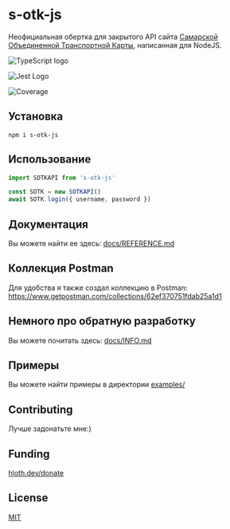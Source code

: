 # s-otk-js

Неофициальная обертка для закрытого API сайта [Самарской Объединенной Транспортной Карты](https://s-otk.ru), написанная для NodeJS.

![TypeScript logo](https://img.shields.io/badge/TypeScript-007ACC?style=for-the-badge&logo=typescript&logoColor=white&label=%D0%95%D1%81%D1%82%D1%8C%20%D0%BF%D0%BE%D0%B4%D0%B4%D0%B5%D1%80%D0%B6%D0%BA%D0%B0)

![Jest Logo](https://img.shields.io/badge/Jest-C21325?style=for-the-badge&logo=jest&logoColor=white&label=%D0%90%D0%B2%D1%82%D0%BE-%D1%82%D0%B5%D1%81%D1%82%D1%8B%20%D1%81)

![Coverage](https://img.shields.io/badge/85.15%25-181818?style=for-the-badge&label=%D0%9F%D0%BE%D0%BA%D1%80%D1%8B%D1%82%D0%B8%D0%B5%20%D1%82%D0%B5%D1%81%D1%82%D0%B0%D0%BC%D0%B8:)

## Установка

```
npm i s-otk-js
```

## Использование

```javascript
import SOTKAPI from 's-otk-js'

const SOTK = new SOTKAPI()
await SOTK.login({ username, password })
```

## Документация

Вы можете найти ее здесь: [docs/REFERENCE.md](./docs/REFERENCE.md)

## Коллекция Postman

Для удобства я также создал коллекцию в Postman: <https://www.getpostman.com/collections/62ef370751fdab25a1d1>

## Немного про обратную разработку

Вы можете почитать здесь: [docs/INFO.md](./docs/INFO.md)

## Примеры

Вы можете найти примеры в директории [examples/](./examples/README.md)

## Contributing

Лучше задонатьте мне:)

## Funding

[hloth.dev/donate](https://hloth.dev/donate)

## License

[MIT](./LICENSE.md)